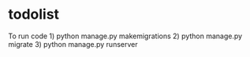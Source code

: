 # todolist
To run code
1)
  python manage.py makemigrations
2)
  python manage.py migrate
3)
  python manage.py runserver
